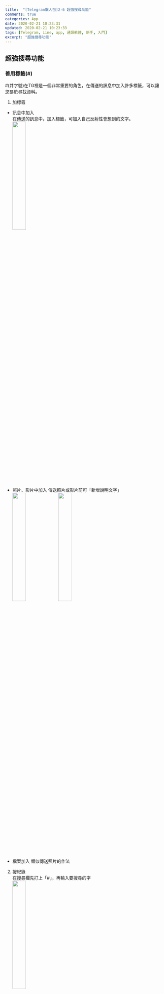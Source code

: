 ```yaml
---
title:  "[Telegram懶人包]2-6 超強搜尋功能"
comments: true
categories: App
date: 2020-02-21 10:23:31
updated: 2020-02-21 10:23:33
tags: [Telegram, Line, app, 通訊軟體, 新手, 入門]
excerpt: "超強搜尋功能"
---
```


## 超強搜尋功能

### 善用標籤(#)
#(井字號)在TG裡是一個非常重要的角色，在傳送的訊息中加入許多標籤，可以讓您易於尋找資料。

1) 加標籤  
- 訊息中加入  
    在傳送的訊息中，加入標籤，可加入自己反射性會想到的文字。  
    <img src="/assets/posts_img/Telegram懶人包/Ep2環境介紹/assets/2_6_phone_chat_tag.PNG" width="30%">  

- 照片、影片中加入
    傳送照片或影片前可「新增說明文字」   
    <img src="/assets/posts_img/Telegram懶人包/Ep2環境介紹/assets/2_6_phone_photo_tag_1.jpeg" width="30%">
    <img src="/assets/posts_img/Telegram懶人包/Ep2環境介紹/assets/2_6_phone_photo_tag_2.jpeg" width="30%">  

- 檔案加入
    類似傳送照片的作法

2) 搜紀錄  
    在搜尋欄先打上「#」，再輸入要搜尋的字  
    <img src="/assets/posts_img/Telegram懶人包/Ep2環境介紹/assets/2_6_phone_find_tag.PNG" width="30%">
    

3) 搜貼圖  
    先加入貼圖群，在搜尋欄先打上「#」，再輸入要搜尋的貼圖名稱  
    <img src="/assets/posts_img/Telegram懶人包/Ep2環境介紹/assets/2_6_phone_find_sticker.PNG" width="30%">


---

### 搜尋朋友帳號
搜尋欄先輸入「@」，再輸入朋友的ID  
<img src="/assets/posts_img/Telegram懶人包/Ep2環境介紹/assets/2_6_phone_find_people.jpeg" width="30%">


---

### 搜尋機器人
搜尋欄先輸入「@」，再輸入機器人的ID  
<img src="/assets/posts_img/Telegram懶人包/Ep2環境介紹/assets/2_6_phone_find_people.jpeg" width="30%">


---

### 搜尋附近的人
先點選「聯絡人」，再點「新增附近的人」  
<img src="/assets/posts_img/Telegram懶人包/Ep2環境介紹/assets/2_6_phone_find_nearpeople.jpeg" width="30%">

### 回主目錄
[回主目錄](https://hanc1027.github.io/2020/02/21/App/Telegram懶人包/2020-04-29-Telegram新手懶人包/)